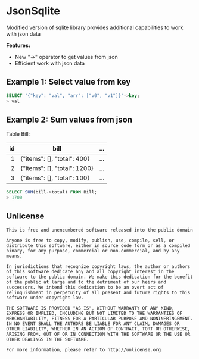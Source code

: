 # JsonSqlite

Modified version of sqlite library provides additional capabilities to work with json data

__Features:__

* New "->" operator to get values from json
* Efficient work with json data


## Example 1: Select value from key

```sql
SELECT '{"key": "val", "arr": ["v0", "v1"]}'->key;
> val
```

## Example 2: Sum values from json

Table Bill:

| id | bill                          | ... |
| --:|-------------------------------| --- |
| 1  | {"items": [], "total": 400}   | ... |
| 2  | {"items": [], "total": 1200}  | ... |
| 3  | {"items": [], "total": 100}   | ... |


```sql
SELECT SUM(bill->total) FROM Bill;
> 1700
```

## Unlicense

```
This is free and unencumbered software released into the public domain

Anyone is free to copy, modify, publish, use, compile, sell, or
distribute this software, either in source code form or as a compiled
binary, for any purpose, commercial or non-commercial, and by any
means.

In jurisdictions that recognize copyright laws, the author or authors
of this software dedicate any and all copyright interest in the
software to the public domain. We make this dedication for the benefit
of the public at large and to the detriment of our heirs and
successors. We intend this dedication to be an overt act of
relinquishment in perpetuity of all present and future rights to this
software under copyright law.

THE SOFTWARE IS PROVIDED "AS IS", WITHOUT WARRANTY OF ANY KIND,
EXPRESS OR IMPLIED, INCLUDING BUT NOT LIMITED TO THE WARRANTIES OF
MERCHANTABILITY, FITNESS FOR A PARTICULAR PURPOSE AND NONINFRINGEMENT.
IN NO EVENT SHALL THE AUTHORS BE LIABLE FOR ANY CLAIM, DAMAGES OR
OTHER LIABILITY, WHETHER IN AN ACTION OF CONTRACT, TORT OR OTHERWISE,
ARISING FROM, OUT OF OR IN CONNECTION WITH THE SOFTWARE OR THE USE OR
OTHER DEALINGS IN THE SOFTWARE.

For more information, please refer to http://unlicense.org
```